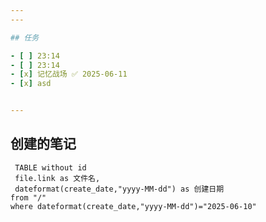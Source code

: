 ```yaml
---
---

## 任务

- [ ] 23:14
- [ ] 23:14
- [x] 记忆战场 ✅ 2025-06-11
- [x] asd


--- 
```


## 创建的笔记

```dataview
 TABLE without id
 file.link as 文件名,
 dateformat(create_date,"yyyy-MM-dd") as 创建日期
from "/"
where dateformat(create_date,"yyyy-MM-dd")="2025-06-10"
```
